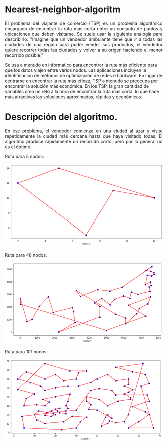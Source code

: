 # Nearest-neighbor-algoritm
<p align="justify">
El problema del viajante de comercio (TSP) es un problema algorítmico encargado de encontrar 
la ruta más corta entre un conjunto de puntos y ubicaciones que deben visitarse.
Se suele usar la siguiente analogía para describirlo:
"Imagine que un vendedor ambulante tiene que ir a todas las ciudades de una región para poder 
vender sus productos, el vendedor quiere recorrer todas las ciudades y volver a su origen 
haciendo el menor recorrido posible."
</p>
<p>
Se usa a menudo en informática para encontrar la ruta más eficiente para que los datos viajen 
entre varios nodos. Las aplicaciones incluyen la identificación de métodos de optimización de 
redes o hardware.
En lugar de centrarse en encontrar la ruta más eficaz, TSP a menudo se preocupa por encontrar 
la solución más económica. En los TSP, la gran cantidad de variables crea un reto a la hora de 
encontrar la ruta más corta, lo que hace más atractivas las soluciones aproximadas, rápidas y 
económicas.
</p>

# Descripción del algoritmo.
<p align="justify">
En ese problema, el vendedor comienza en una ciudad al azar y visita repetidamente la ciudad 
más cercana hasta que haya visitado todas. El algoritmo produce rápidamente un recorrido 
corto, pero por lo general no es el óptimo.
</p>

<p>
Ruta para 5 nodos:
</p>
<p align="center">
  <img src="Rutas/5nodes.png" width="640" title="5nodes">
</p>
<p>
Ruta para 48 nodos:
</p>
<p align="center">
  <img src="Rutas/48nodes.png" width="640" title="48nodes">
</p>
<p>
Ruta para 101 nodos:
</p>
<p align="center">
  <img src="Rutas/101nodes.png" width="640" title="101nodes">
</p>
